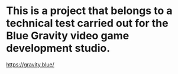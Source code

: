# **This is a project that belongs to a technical test carried out for the Blue Gravity video game development studio.**

https://gravity.blue/
